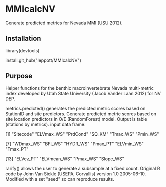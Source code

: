 # MMIcalcNV
Generate predicted metrics for Nevada MMI (USU 2012).

Installation
------------
library(devtools)

install.git_hub("leppott/MMIcalcNV")

Purpose
------------
Helper functions for the benthic macroinvertebrate Nevada multi-metric index developed by Utah State University (Jacob Vander Laan 2012) for NV DEP.

metrics.predicted() generates the predicted metric scores based on StationID and site predictors.  Generate predicted metric scores based on site location predictors in O/E (RandomForest) model.  Output is table (stations by metrics). 
input data frame:  

[1] "Sitecode"   "ELVmax_WS"  "PrdCond"    "SQ_KM"      "Tmax_WS"    "Pmin_WS" 

[7] "WDmax_WS"   "BFI_WS"     "HYDR_WS"    "Pmax_PT"    "ELVmin_WS"  "Tmax_PT" 

[13] "ELVcv_PT"   "ELVmean_WS" "Pmax_WS"    "Slope_WS"  

rarify() allows the user to generate a subsample at a fixed count.  Original R code by John Van Sickle (USEPA, Corvallis) version 1.0 2005-06-10.  Modified with a set "seed" so can reproduce results.

